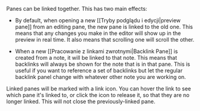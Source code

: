 Panes can be linked together. This has two main effects:

- By default, when opening a new [[Tryby podglądu i edycji|preview pane]] from an editing pane, the new pane is linked to the old one. This means that any changes you make in the editor will show up in the preview in real time. It also means that scrolling one will scroll the other.

- When a new [[Pracowanie z linkami zwrotnymi|Backlink Pane]] is created from a note, it will be linked to that note. This means that backlinks will always be shown for the note that is in that pane. This is useful if you want to reference a set of backlinks but let the regular backlink panel change with whatever other note you are working on.

Linked panes will be marked with a link icon. You can hover the link to see which pane it's linked to, or click the icon to release it, so that they are no longer linked. This will not close the previously-linked pane.
